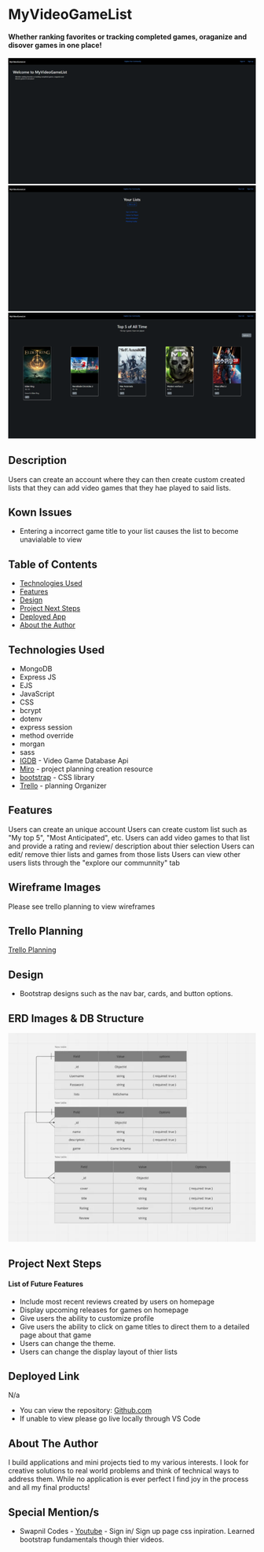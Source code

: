 # MyVideoGameList

#### Whether ranking favorites or tracking completed games, oraganize and disover games in one place!

<img src="/images/home-page.png" alt="Home page"/>
<img src="/images/list-page.png" alt="List page"/>
<img src="/images/detailed-list.png" alt="Detailed list page"/>

## Description

Users can create an account where they can then create custom created lists that they can add video games that they hae played to said lists.

## Kown Issues

- Entering a incorrect game title to your list causes the list to become unavialable to view

## Table of Contents

- [Technologies Used](#technologiesused)
- [Features](#features)
- [Design](#design)
- [Project Next Steps](#nextsteps)
- [Deployed App](#deployment)
- [About the Author](#author)

## <a name="technologiesused"></a>Technologies Used

- MongoDB
- Express JS
- EJS
- JavaScript
- CSS
- bcrypt
- dotenv
- express session
- method override
- morgan
- sass
- [IGDB](https://api-docs.igdb.com/#getting-started) - Video Game Database Api
- [Miro](https://miro.com/index/) - project planning creation resource
- [bootstrap](https://getbootstrap.com/) - CSS library
- [Trello](https://trello.com/) - planning Organizer

## Features

Users can create an unique account
Users can create custom list such as "My top 5", "Most Anticipated", etc.
Users can add video games to that list and provide a rating and review/ description about thier selection
Users can edit/ remove thier lists and games from those lists
Users can view other users lists through the "explore our communnity" tab

## Wireframe Images

Please see trello planning to view wireframes

## Trello Planning

[Trello Planning](https://trello.com/b/QemUZ0Fp/men-stack-crud-app)

## <a name="design"></a>Design

- Bootstrap designs such as the nav bar, cards, and button options.

## ERD Images & DB Structure

<img src="/images/erd.png" alt="Erd data Structure"/>

## <a name="nextsteps"></a>Project Next Steps

#### List of Future Features

- Include most recent reviews created by users on homepage
- Display upcoming releases for games on homepage
- Give users the ability to customize profile
- Give users the ability to click on game titles to direct them to a detailed page about that game
- Users can change the theme.
- Users can change the display layout of thier lists

## <a name="deployment"></a>Deployed Link

N/a

- You can view the repository:
  [Github.com](https://github.com/JameseyBoy615/My-Video-Games-List)
- If unable to view please go live locally through VS Code

## <a name="author"></a>About The Author

I build applications and mini projects tied to my various interests. I look for creative solutions to real world problems and think of technical ways to address them. While no application is ever perfect I find joy in the process and all my final products!

## Special Mention/s

- Swapnil Codes - [Youtube](https://www.youtube.com/@swapnilcodes) - Sign in/ Sign up page css inpiration. Learned bootstrap fundamentals though thier videos.

